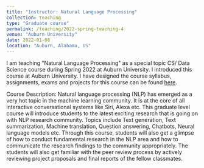 ```yaml
---
title: "Instructor: Natural Language Processing"
collection: teaching
type: "Graduate course"
permalink: /teaching/2022-spring-teaching-4
venue: "Auburn University"
date: 2022-01-08
location: "Auburn, Alabama, US"
---
```


I am teaching "Natural Language Processing" as a special topic CS/ Data Science course during Spring 2022 at Auburn University. I introduced this course at Auburn University. I have designed the course syllabus, assignments, exams and projects for this course can be found <a href="https://auburn.instructure.com/courses/1303005">here</a>.


Course Description: Natural language processing (NLP) has emerged as a very hot topic in the machine learning community. It is at the core of all interactive conversational systems like Siri, Alexa etc. This graduate level course will introduce students to the latest exciting research that is going on with NLP research community. Topics include Text generation, Text summarization, Machine translation, Question answering, Chatbots, Neural language models etc. Through this course, students will also get a glimpse of how to conduct fundamental research in the NLP area and how to communicate the research findings to the community appropriately. The students will also get familiar with the peer review process by actively reviewing project proposals and final reports of the fellow classmates.
